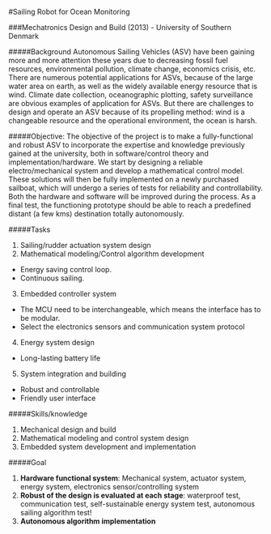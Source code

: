 #Sailing Robot for Ocean Monitoring

###Mechatronics Design and Build (2013) - University of Southern Denmark


#####Background
Autonomous Sailing Vehicles (ASV) have been gaining more and more attention these years due to decreasing fossil fuel resources, environmental pollution, climate change, economics crisis, etc. There are numerous potential applications for ASVs, because of the large water area on earth, as well as the widely available energy resource that is wind. Climate date collection, oceanographic plotting, safety surveillance are obvious examples of application for ASVs. But there are challenges to design and operate an ASV because of its propelling method: wind is a changeable resource and the operational environment, the ocean is harsh.

#####Objective:
The objective of the project is to make a fully-functional and robust ASV to incorporate the expertise and knowledge previously gained at the university, both in software/control theory and implementation/hardware. We start by designing a reliable electro/mechanical system and develop a mathematical control model. These solutions will then be fully implemented on a newly purchased sailboat, which will undergo a series of tests for reliability and controllability. Both the hardware and software will be improved during the process. As a final test, the functioning prototype should be able to reach a predefined distant (a few kms) destination totally autonomously.

#####Tasks
1. Sailing/rudder actuation system design
2. Mathematical modeling/Control algorithm development
  * Energy saving control loop.
  * Continuous sailing.
3. Embedded controller system
  * The MCU need to be interchangeable, which means the interface has to be modular.
  * Select the electronics sensors and communication system protocol
4. Energy system design
  * Long-lasting battery life
5. System integration and building
  * Robust and controllable
  * Friendly user interface

#####Skills/knowledge
1. Mechanical design and build
2. Mathematical modeling and control system design
3. Embedded system development and implementation

#####Goal
1. **Hardware functional system**: Mechanical system, actuator system, energy system,
electronics sensor/controlling system
2. **Robust of the design is evaluated at each stage**: waterproof test, communication test, self-sustainable energy system test, autonomous sailing algorithm test!
3. **Autonomous algorithm implementation**

